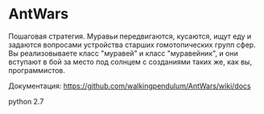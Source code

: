 # AntWars

Пошаговая стратегия.  Муравьи передвигаются, кусаются, ищут еду и задаются вопросами устройства старших гомотопических групп сфер. 
Вы реализовываете класс "муравей" и класс "муравейник", и они вступают в бой за место под солнцем с созданиями таких же, как вы, программистов.

Документация: https://github.com/walkingpendulum/AntWars/wiki/docs

python 2.7